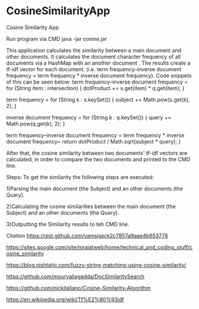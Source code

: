 # CosineSimilarityApp

Cosine Similarity App

Run program via CMD java -jar cosine.jar

This application calculates the similarity between a main document and other documents. 
It calculates the document character frequency of all documents via a HashMap with an another document . 
The results create a tf-idf vector for each document. (i.e. term frequency–inverse document frequency = term frequency * inverse document frequency).
Code snippets of this can be seen below:
term frequency–inverse document frequency = 
 for (String item : intersection) {
            dotProduct += s.get(item) * q.get(item);
        }

term frequency =
        for (String k : s.keySet()) {
            subject += Math.pow(s.get(k), 2);
        }

inverse document frequency = 
        for (String k : q.keySet()) {
            query += Math.pow(q.get(k), 2);
        }

term frequency–inverse document frequency = term frequency * inverse document frequency=
        return dotProduct / Math.sqrt(subject * query);
    }


After that, the cosine similarity between two documents' tf-idf vectors are calculated, in order to compare the two documents and printed to the CMD line.

Steps:
To get the similarity the following steps are executed:

1)Parsing the main document (the Subject) and an other documents (the Quary).

2)Calculating the cosine similarities between the main document (the Subject) and an other documents (the Quary).

3)Outputting the Similarity results to teh CMD line.




Citation
https://gist.github.com/vamsigp/e2c7857a9aae4b653778

https://sites.google.com/site/nirajatweb/home/technical_and_coding_stuff/cosine_similarity

https://blog.nishtahir.com/fuzzy-string-matching-using-cosine-similarity/

https://github.com/mouryallagadda/DocSimilaritySearch

https://github.com/nickitaliano/Cosine-Similarity-Algorithm

https://en.wikipedia.org/wiki/Tf%E2%80%93idf
